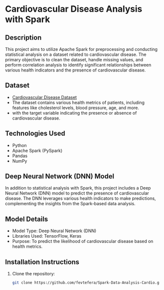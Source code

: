 # Cardiovascular Disease Analysis with Spark

## Description
This project aims to utilize Apache Spark for preprocessing and conducting statistical analysis on a dataset related to cardiovascular disease. 
The primary objective is to clean the dataset, handle missing values, and perform correlation analysis to identify significant relationships 
between various health indicators and the presence of cardiovascular disease.

## Dataset
- [Cardiovascular Disease Dataset](https://www.kaggle.com/datasets/sulianova/cardiovascular-disease-dataset)
- The dataset contains various health metrics of patients, including features like cholesterol levels, blood pressure, age, and more.
- with the target variable indicating the presence or absence of cardiovascular disease.

## Technologies Used
- Python
- Apache Spark (PySpark)
- Pandas
- NumPy




## Deep Neural Network (DNN) Model
In addition to statistical analysis with Spark, this project includes a Deep Neural Network (DNN) model to predict the presence of cardiovascular disease. The DNN leverages various health indicators to make predictions, complementing the insights from the Spark-based data analysis.

## Model Details
- Model Type: Deep Neural Network (DNN)
- Libraries Used: TensorFlow, Keras
- Purpose: To predict the likelihood of cardiovascular disease based on health metrics.

## Installation Instructions
1. Clone the repository:
   ```bash
   git clone https://github.com/fevtefera/Spark-Data-Analysis-Cardio.git
